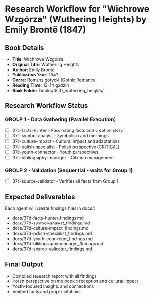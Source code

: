 # Research Workflow for "Wichrowe Wzgórza" (Wuthering Heights) by Emily Brontë (1847)

## Book Details
- **Title**: Wichrowe Wzgórza  
- **Original Title**: Wuthering Heights
- **Author**: Emily Brontë
- **Publication Year**: 1847
- **Genre**: Romans gotycki (Gothic Romance)
- **Reading Time**: 12-14 godzin
- **Book Folder**: books/0037_wuthering_heights/

## Research Workflow Status

### GROUP 1 - Data Gathering (Parallel Execution)
- [ ] 37d-facts-hunter - Fascinating facts and creation story
- [ ] 37d-symbol-analyst - Symbolism and meanings  
- [ ] 37d-culture-impact - Cultural impact and adaptations
- [ ] 37d-polish-specialist - Polish perspective (CRITICAL)
- [ ] 37d-youth-connector - Youth perspectives
- [ ] 37d-bibliography-manager - Citation management

### GROUP 2 - Validation (Sequential - waits for Group 1)
- [ ] 37d-source-validator - Verifies all facts from Group 1

## Expected Deliverables
Each agent will create findings files in docs/:
- docs/37d-facts-hunter_findings.md
- docs/37d-symbol-analyst_findings.md  
- docs/37d-culture-impact_findings.md
- docs/37d-polish-specialist_findings.md
- docs/37d-youth-connector_findings.md
- docs/37d-bibliography-manager_findings.md
- docs/37d-source-validator_findings.md

## Final Output
- Compiled research report with all findings
- Polish perspective on the book's reception and cultural impact
- Youth-focused insights and connections
- Verified facts and proper citations
